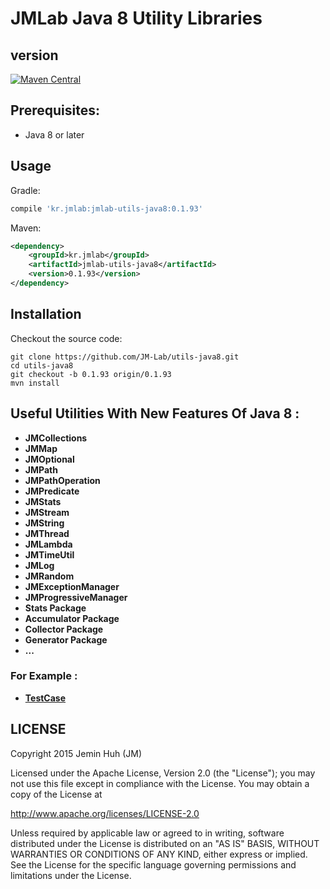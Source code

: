 JMLab Java 8 Utility Libraries
==============================
## version
[![Maven Central](https://maven-badges.herokuapp.com/maven-central/kr.jmlab/jmlab-utils-java8/badge.svg)](http://search.maven.org/#artifactdetails%7Ckr.jmlab%7Cjmlab-utils-java8%7C0.1.93%7Cjar)

## Prerequisites:
* Java 8 or later

## Usage
Gradle:
```groovy
compile 'kr.jmlab:jmlab-utils-java8:0.1.93'
```
Maven:
```xml
<dependency>
    <groupId>kr.jmlab</groupId>
    <artifactId>jmlab-utils-java8</artifactId>
    <version>0.1.93</version>
</dependency>
```

## Installation
Checkout the source code:

    git clone https://github.com/JM-Lab/utils-java8.git
    cd utils-java8
    git checkout -b 0.1.93 origin/0.1.93
    mvn install

## Useful Utilities With New Features Of Java 8  :
* **JMCollections**
* **JMMap**
* **JMOptional**
* **JMPath**
* **JMPathOperation**
* **JMPredicate**
* **JMStats**
* **JMStream**
* **JMString**
* **JMThread**
* **JMLambda**
* **JMTimeUtil**
* **JMLog**
* **JMRandom**
* **JMExceptionManager**
* **JMProgressiveManager**
* **Stats Package**
* **Accumulator Package**
* **Collector Package**
* **Generator Package**
* **...**

### For Example :
* **[TestCase](https://github.com/JM-Lab/utils-java8/tree/master/src/test/java/kr/jm/utils)**

## LICENSE
Copyright 2015 Jemin Huh (JM)

Licensed under the Apache License, Version 2.0 (the "License");
you may not use this file except in compliance with the License.
You may obtain a copy of the License at

<http://www.apache.org/licenses/LICENSE-2.0>

Unless required by applicable law or agreed to in writing, software
distributed under the License is distributed on an "AS IS" BASIS,
WITHOUT WARRANTIES OR CONDITIONS OF ANY KIND, either express or implied.
See the License for the specific language governing permissions and
limitations under the License.